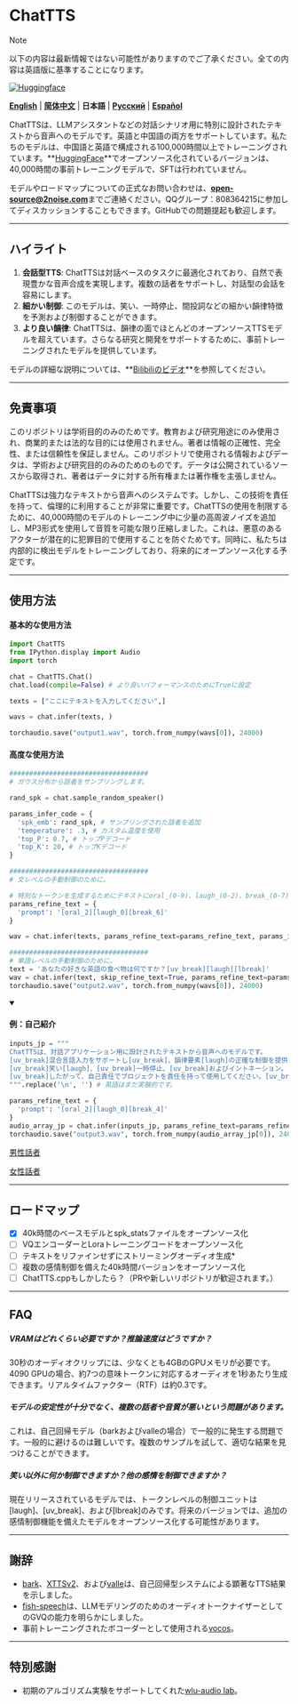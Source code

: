 # ChatTTS
> [!NOTE]
> 以下の内容は最新情報ではない可能性がありますのでご了承ください。全ての内容は英語版に基準することになります。

[![Huggingface](https://img.shields.io/badge/🤗%20-Models-yellow.svg?style=for-the-badge)](https://huggingface.co/2Noise/ChatTTS)

[**English**](../../README.md) | [**简体中文**](../cn/README.md) | **日本語** | [**Русский**](../ru/README.md) | [**Español**](../es/README.md)

ChatTTSは、LLMアシスタントなどの対話シナリオ用に特別に設計されたテキストから音声へのモデルです。英語と中国語の両方をサポートしています。私たちのモデルは、中国語と英語で構成される100,000時間以上でトレーニングされています。**[HuggingFace](https://huggingface.co/2Noise/ChatTTS)**でオープンソース化されているバージョンは、40,000時間の事前トレーニングモデルで、SFTは行われていません。

モデルやロードマップについての正式なお問い合わせは、**open-source@2noise.com**までご連絡ください。QQグループ：808364215に参加してディスカッションすることもできます。GitHubでの問題提起も歓迎します。

---
## ハイライト
1. **会話型TTS**: ChatTTSは対話ベースのタスクに最適化されており、自然で表現豊かな音声合成を実現します。複数の話者をサポートし、対話型の会話を容易にします。
2. **細かい制御**: このモデルは、笑い、一時停止、間投詞などの細かい韻律特徴を予測および制御することができます。
3. **より良い韻律**: ChatTTSは、韻律の面でほとんどのオープンソースTTSモデルを超えています。さらなる研究と開発をサポートするために、事前トレーニングされたモデルを提供しています。

モデルの詳細な説明については、**[Bilibiliのビデオ](https://www.bilibili.com/video/BV1zn4y1o7iV)**を参照してください。

---

## 免責事項

このリポジトリは学術目的のみのためです。教育および研究用途にのみ使用され、商業的または法的な目的には使用されません。著者は情報の正確性、完全性、または信頼性を保証しません。このリポジトリで使用される情報およびデータは、学術および研究目的のみのためのものです。データは公開されているソースから取得され、著者はデータに対する所有権または著作権を主張しません。

ChatTTSは強力なテキストから音声へのシステムです。しかし、この技術を責任を持って、倫理的に利用することが非常に重要です。ChatTTSの使用を制限するために、40,000時間のモデルのトレーニング中に少量の高周波ノイズを追加し、MP3形式を使用して音質を可能な限り圧縮しました。これは、悪意のあるアクターが潜在的に犯罪目的で使用することを防ぐためです。同時に、私たちは内部的に検出モデルをトレーニングしており、将来的にオープンソース化する予定です。

---
## 使用方法

<h4>基本的な使用方法</h4>

```python
import ChatTTS
from IPython.display import Audio
import torch

chat = ChatTTS.Chat()
chat.load(compile=False) # より良いパフォーマンスのためにTrueに設定

texts = ["ここにテキストを入力してください",]

wavs = chat.infer(texts, )

torchaudio.save("output1.wav", torch.from_numpy(wavs[0]), 24000)
```

<h4>高度な使用方法</h4>

```python
###################################
# ガウス分布から話者をサンプリングします。

rand_spk = chat.sample_random_speaker()

params_infer_code = {
  'spk_emb': rand_spk, # サンプリングされた話者を追加
  'temperature': .3, # カスタム温度を使用
  'top_P': 0.7, # トップPデコード
  'top_K': 20, # トップKデコード
}

###################################
# 文レベルの手動制御のために。

# 特別なトークンを生成するためにテキストにoral_(0-9)、laugh_(0-2)、break_(0-7)を使用します。
params_refine_text = {
  'prompt': '[oral_2][laugh_0][break_6]'
} 

wav = chat.infer(texts, params_refine_text=params_refine_text, params_infer_code=params_infer_code)

###################################
# 単語レベルの手動制御のために。
text = 'あなたの好きな英語の食べ物は何ですか？[uv_break][laugh][lbreak]'
wav = chat.infer(text, skip_refine_text=True, params_refine_text=params_refine_text,  params_infer_code=params_infer_code)
torchaudio.save("output2.wav", torch.from_numpy(wavs[0]), 24000)
```

<details open>
  <summary><h4>例：自己紹介</h4></summary>

```python
inputs_jp = """
ChatTTSは、対話アプリケーション用に設計されたテキストから音声へのモデルです。
[uv_break]混合言語入力をサポートし[uv_break]、韻律要素[laugh]の正確な制御を提供します
[uv_break]笑い[laugh]、[uv_break]一時停止、[uv_break]およびイントネーション。[uv_break]自然で表現豊かな音声を提供します
[uv_break]したがって、自己責任でプロジェクトを責任を持って使用してください。[uv_break]
""".replace('\n', '') # 英語はまだ実験的です。

params_refine_text = {
  'prompt': '[oral_2][laugh_0][break_4]'
} 
audio_array_jp = chat.infer(inputs_jp, params_refine_text=params_refine_text)
torchaudio.save("output3.wav", torch.from_numpy(audio_array_jp[0]), 24000)
```
[男性話者](https://github.com/2noise/ChatTTS/assets/130631963/e0f51251-db7f-4d39-a0e9-3e095bb65de1)

[女性話者](https://github.com/2noise/ChatTTS/assets/130631963/f5dcdd01-1091-47c5-8241-c4f6aaaa8bbd)
</details>

---
## ロードマップ
- [x] 40k時間のベースモデルとspk_statsファイルをオープンソース化
- [ ] VQエンコーダーとLoraトレーニングコードをオープンソース化
- [ ] テキストをリファインせずにストリーミングオーディオ生成*
- [ ] 複数の感情制御を備えた40k時間バージョンをオープンソース化
- [ ] ChatTTS.cppもしかしたら？（PRや新しいリポジトリが歓迎されます。）

----
## FAQ

##### VRAMはどれくらい必要ですか？推論速度はどうですか？
30秒のオーディオクリップには、少なくとも4GBのGPUメモリが必要です。4090 GPUの場合、約7つの意味トークンに対応するオーディオを1秒あたり生成できます。リアルタイムファクター（RTF）は約0.3です。

##### モデルの安定性が十分でなく、複数の話者や音質が悪いという問題があります。

これは、自己回帰モデル（barkおよびvalleの場合）で一般的に発生する問題です。一般的に避けるのは難しいです。複数のサンプルを試して、適切な結果を見つけることができます。

##### 笑い以外に何か制御できますか？他の感情を制御できますか？

現在リリースされているモデルでは、トークンレベルの制御ユニットは[laugh]、[uv_break]、および[lbreak]のみです。将来のバージョンでは、追加の感情制御機能を備えたモデルをオープンソース化する可能性があります。

---
## 謝辞
- [bark](https://github.com/suno-ai/bark)、[XTTSv2](https://github.com/coqui-ai/TTS)、および[valle](https://arxiv.org/abs/2301.02111)は、自己回帰型システムによる顕著なTTS結果を示しました。
- [fish-speech](https://github.com/fishaudio/fish-speech)は、LLMモデリングのためのオーディオトークナイザーとしてのGVQの能力を明らかにしました。
- 事前トレーニングされたボコーダーとして使用される[vocos](https://github.com/gemelo-ai/vocos)。

---
## 特別感謝
- 初期のアルゴリズム実験をサポートしてくれた[wlu-audio lab](https://audio.westlake.edu.cn/)。
